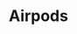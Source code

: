 ---
title: Airpods
tags: ["airpods", "earphones", "wireless", "audio", "music", "headphones", "sound"]
icon: airpods
svg: '<svg xmlns="http://www.w3.org/2000/svg" width="24" height="24" fill="none" viewBox="0 0 24 24" stroke-width="1.5" stroke-linecap="round" stroke-linejoin="round" stroke="currentColor"><path d="M10 18V8a3.5 3.5 0 1 0-3.5 3.5c.274-.006.5.214.5.488V18a1.5 1.5 0 0 0 3 0m4 0V8a3.5 3.5 0 1 1 3.5 3.5.489.489 0 0 0-.5.488V18a1.5 1.5 0 0 1-3 0"/></svg>'
---